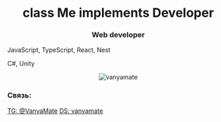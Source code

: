 <h1 align="center">class Me implements Developer<TypeScript></h1>
<h3 align="center">Web developer</h3>

<p>JavaScript, TypeScript, React, Nest</p>
<p>C#, Unity</p>

<p align="center"> <img src="https://komarev.com/ghpvc/?username=vanyamate&label=Profile%20views&color=0e75b6&style=flat" alt="vanyamate" /> </p>

<h3 align="left">Связь:</h3>
<p align="left">
<a href="https://t.me/VanyaMate" target="blank">TG: @VanyaMate</a>
<a href="https://discord.com/users/257910472769011712" target="blank">DS: vanyamate</a>
</p>
